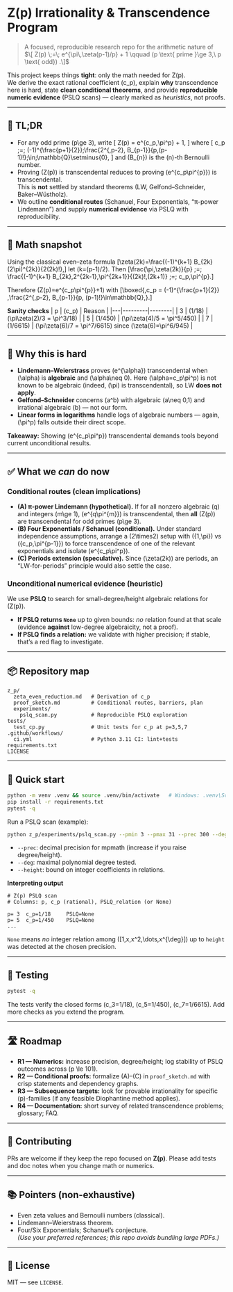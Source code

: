 # Z(p) Irrationality & Transcendence Program

> A focused, reproducible research repo for the arithmetic nature of  
> $\[ Z(p) \;=\; e^{\pi\,\zeta(p-1)/p} + 1 \qquad (p \text{ prime }\ge 3,\ p \text{ odd}) .\]$

This project keeps things **tight**: only the math needed for Z(p).  
We derive the exact rational coefficient \(c_p\), explain **why** transcendence here is hard,
state **clean conditional theorems**, and provide **reproducible numeric evidence** (PSLQ scans) — clearly marked as *heuristics*, not proofs.

---

## 🧭 TL;DR
- For any odd prime \(p\ge 3\), write
  \[ Z(p) = e^{c_p\,\pi^p} + 1, \]
  where
  \[ c_p \;=\; (-1)^{\frac{p+1}{2}}\;\frac{2^{\,p-2}\, B_{p-1}}{p\,(p-1)!}\;\in\;\mathbb{Q}\setminus\{0\}, \]
  and \(B_{n}\) is the \(n\)-th Bernoulli number.
- Proving \(Z(p)\) is transcendental reduces to proving \(e^{c_p\pi^{p}}\) is transcendental.  
  This is **not** settled by standard theorems (LW, Gelfond–Schneider, Baker–Wüstholz).  
- We outline **conditional routes** (Schanuel, Four Exponentials, “π-power Lindemann”) and supply **numerical evidence** via PSLQ with reproducibility.

---

## 🧮 Math snapshot

Using the classical even–zeta formula
\[\zeta(2k)=\frac{(-1)^{k+1} B_{2k}(2\pi)^{2k}}{2(2k)!},\]
let \(k=(p-1)/2\). Then
\[\frac{\pi\,\zeta(2k)}{p} \;=\; \frac{(-1)^{k+1} B_{2k}\,2^{2k-1}\,\pi^{2k+1}}{(2k)!\,(2k+1)} \;=\; c_p\,\pi^{p}.\]

Therefore \(Z(p)=e^{c_p\pi^{p}}+1\) with
\[\boxed{\,c_p = (-1)^{\frac{p+1}{2}} \,\frac{2^{\,p-2}\, B_{p-1}}{p\, (p-1)!}\in\mathbb{Q}\,}.\]

**Sanity checks**
| p | \(c_p\) | Reason |
|---|---------|--------|
| 3 | \(1/18\) | \(\pi\zeta(2)/3 = \pi^3/18\) |
| 5 | \(1/450\) | \(\pi\zeta(4)/5 = \pi^5/450\) |
| 7 | \(1/6615\) | \(\pi\zeta(6)/7 = \pi^7/6615\) since \(\zeta(6)=\pi^6/945\) |

---

## 🧱 Why this is hard
- **Lindemann–Weierstrass** proves \(e^{\alpha}\) transcendental when \(\alpha\) is **algebraic** and \(\alpha\neq 0\). Here \(\alpha=c_p\pi^p\) is not known to be algebraic (indeed, \(\pi\) is transcendental), so LW **does not apply**.
- **Gelfond–Schneider** concerns \(a^b\) with algebraic \(a\neq 0,1\) and irrational algebraic \(b\) — not our form.
- **Linear forms in logarithms** handle logs of algebraic numbers — again, \(\pi^p\) falls outside their direct scope.

**Takeaway:** Showing \(e^{c_p\pi^p}\) transcendental demands tools beyond current unconditional results.

---

## ✅ What we *can* do now

### Conditional routes (clean implications)
- **(A) π-power Lindemann (hypothetical).** If for all nonzero algebraic \(q\) and integers \(m\ge 1\), \(e^{q\pi^{m}}\) is transcendental, then **all** \(Z(p)\) are transcendental for odd primes \(p\ge 3\).
- **(B) Four Exponentials / Schanuel (conditional).** Under standard independence assumptions, arrange a \(2\times2\) setup with \(\{1,\pi\}\) vs \(\{c_p,\pi^{p-1}\}\) to force transcendence of one of the relevant exponentials and isolate \(e^{c_p\pi^p}\).
- **(C) Periods extension (speculative).** Since \(\zeta(2k)\) are periods, an “LW-for-periods” principle would also settle the case.

### Unconditional numerical evidence (heuristic)
We use **PSLQ** to search for small-degree/height algebraic relations for \(Z(p)\).  
- **If PSLQ returns `None`** up to given bounds: *no* relation found at that scale (evidence **against** low-degree algebraicity, not a proof).  
- **If PSLQ finds a relation:** we validate with higher precision; if stable, that’s a red flag to investigate.

---

## 📦 Repository map

```
z_p/
  zeta_even_reduction.md   # Derivation of c_p
  proof_sketch.md          # Conditional routes, barriers, plan
  experiments/
    pslq_scan.py           # Reproducible PSLQ exploration
tests/
  test_cp.py               # Unit tests for c_p at p=3,5,7
.github/workflows/
  ci.yml                   # Python 3.11 CI: lint+tests
requirements.txt
LICENSE
```

---

## 🚀 Quick start

```bash
python -m venv .venv && source .venv/bin/activate   # Windows: .venv\Scripts\activate
pip install -r requirements.txt
pytest -q
```

Run a PSLQ scan (example):
```bash
python z_p/experiments/pslq_scan.py --pmin 3 --pmax 31 --prec 300 --deg 6 --height 2000
```
- `--prec`: decimal precision for mpmath (increase if you raise degree/height).
- `--deg`: maximal polynomial degree tested.
- `--height`: bound on integer coefficients in relations.

**Interpreting output**
```
# Z(p) PSLQ scan
# Columns: p, c_p (rational), PSLQ_relation (or None)

p= 3  c_p=1/18     PSLQ=None
p= 5  c_p=1/450    PSLQ=None
...
```
`None` means *no* integer relation among \([1,x,x^2,\dots,x^{\deg}]\) up to `height` was detected at the chosen precision.

---

## 🧪 Testing
```bash
pytest -q
```
The tests verify the closed forms \(c_3=1/18\), \(c_5=1/450\), \(c_7=1/6615\). Add more checks as you extend the program.

---

## 🛣️ Roadmap
- **R1 — Numerics:** increase precision, degree/height; log stability of PSLQ outcomes across \(p \le 101\).
- **R2 — Conditional proofs:** formalize (A)–(C) in `proof_sketch.md` with crisp statements and dependency graphs.
- **R3 — Subsequence targets:** look for provable irrationality for specific \(p\)-families (if any feasible Diophantine method applies).
- **R4 — Documentation:** short survey of related transcendence problems; glossary; FAQ.

---

## 🤝 Contributing
PRs are welcome if they keep the repo focused on **Z(p)**. Please add tests and doc notes when you change math or numerics.

---

## 📚 Pointers (non-exhaustive)
- Even zeta values and Bernoulli numbers (classical).  
- Lindemann–Weierstrass theorem.  
- Four/Six Exponentials; Schanuel’s conjecture.  
*(Use your preferred references; this repo avoids bundling large PDFs.)*

---

## 📝 License
MIT — see `LICENSE`.
